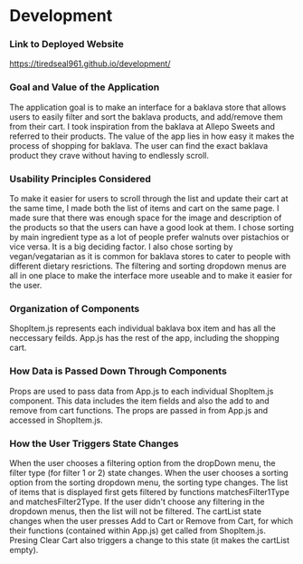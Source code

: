 # Development

### Link to Deployed Website
https://tiredseal961.github.io/development/

### Goal and Value of the Application
The application goal is to make an interface for a baklava store that allows users to easily filter and sort the baklava products, and add/remove them from their cart. I took inspiration from the baklava at Allepo Sweets and referred to their products. The value of the app lies in how easy it makes the process of shopping for baklava. The user can find the exact baklava product they crave without having to endlessly scroll.

### Usability Principles Considered
To make it easier for users to scroll through the list and update their cart at the same time, I made both the list of items and cart on the same page. I made sure that there was enough space for the image and description of the products so that the users can have a good look at them. I chose sorting by main ingredient type as a lot of people prefer walnuts over pistachios or vice versa. It is a big deciding factor. I also chose sorting by vegan/vegatarian as it is common for baklava stores to cater to people with different dietary resrictions. The filtering and sorting dropdown menus are all in one place to make the interface more useable and to make it easier for the user. 

### Organization of Components
ShopItem.js represents each individual baklava box item and has all the neccessary feilds. 
App.js has the rest of the app, including the shopping cart.

### How Data is Passed Down Through Components
Props are used to pass data from App.js to each individual ShopItem.js component. This data includes
the item fields and also the add to and remove from cart functions. The props are passed in from App.js
and accessed in ShopItem.js.

### How the User Triggers State Changes
When the user chooses a filtering option from the dropDown menu, the filter type (for filter 1 or 2) state changes. When the user chooses a sorting option
from the sorting dropdown menu, the sorting type changes. The list of items that is displayed first gets filtered by functions matchesFilter1Type and matchesFilter2Type. If the user didn't choose any filtering in the dropdown menus, then the list will not be filtered. The cartList state changes when the user presses Add to Cart or Remove from Cart, for which their functions (contained within App.js) get called from ShopItem.js. Presing Clear Cart also triggers a change to this state (it makes the cartList empty).
